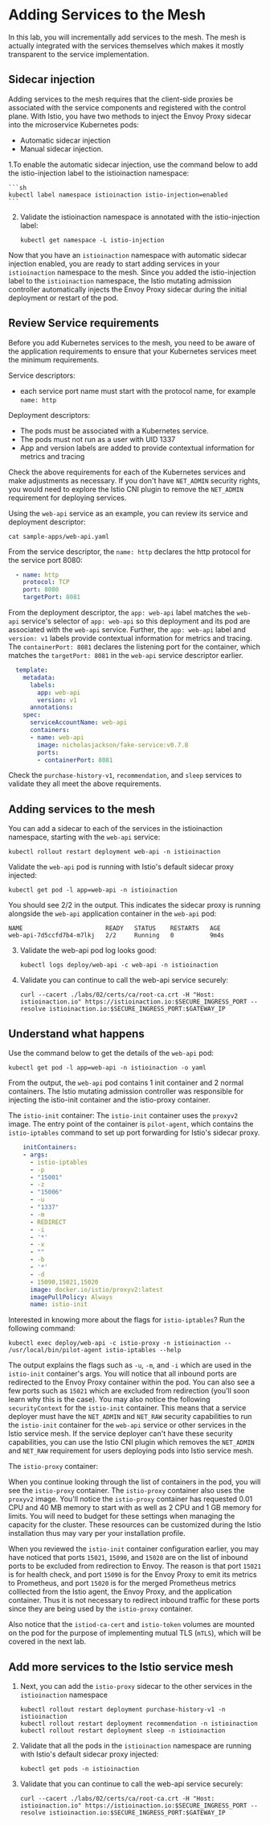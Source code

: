# Adding Services to the Mesh
In this lab, you will incrementally add services to the mesh. The mesh is actually integrated with the services themselves which makes it mostly transparent to the service implementation.

## Sidecar injection
Adding services to the mesh requires that the client-side proxies be associated with the service components and registered with the control plane. With Istio, you have two methods to inject the Envoy Proxy sidecar into the microservice Kubernetes pods:
- Automatic sidecar injection
- Manual sidecar injection.

1.To enable the automatic sidecar injection, use the command below to add the istio-injection label to the istioinaction namespace:

    ```sh
    kubectl label namespace istioinaction istio-injection=enabled
    ```

2. Validate the istioinaction namespace is annotated with the istio-injection label:

    ```
    kubectl get namespace -L istio-injection
    ```
Now that you have an `istioinaction` namespace with automatic sidecar injection enabled, you are ready to start adding services in your `istioinaction` namespace to the mesh. Since you added the istio-injection label to the `istioinaction` namespace, the Istio mutating admission controller automatically injects the Envoy Proxy sidecar during the initial deployment or restart of the pod.

## Review Service requirements
Before you add Kubernetes services to the mesh, you need to be aware of the application requirements to ensure that your Kubernetes services meet the minimum requirements.

Service descriptors:
- each service port name must start with the protocol name, for example `name: http`

Deployment descriptors:

- The pods must be associated with a Kubernetes service.
- The pods must not run as a user with UID 1337
- App and version labels are added to provide contextual information for metrics and tracing

Check the above requirements for each of the Kubernetes services and make adjustments as necessary. If you don't have `NET_ADMIN` security rights, you would need to explore the Istio CNI plugin to remove the `NET_ADMIN` requirement for deploying services.

Using the `web-api` service as an example, you can review its service and deployment descriptor:

```
cat sample-apps/web-api.yaml
```

From the service descriptor, the `name: http` declares the http protocol for the service port 8080:
```yaml
  - name: http
    protocol: TCP
    port: 8080
    targetPort: 8081
```

From the deployment descriptor, the `app: web-api` label matches the `web-api` service's selector of `app: web-api` so this deployment and its pod are associated with the `web-api` service. Further, the `app: web-api` label and `version: v1` labels provide contextual information for metrics and tracing. The `containerPort: 8081` declares the listening port for the container, which matches the `targetPort: 8081` in the `web-api` service descriptor earlier.

```yaml
  template:
    metadata:
      labels:
        app: web-api
        version: v1
      annotations:
    spec:
      serviceAccountName: web-api
      containers:
      - name: web-api
        image: nicholasjackson/fake-service:v0.7.8
        ports:
        - containerPort: 8081
```
Check the `purchase-history-v1`, `recommendation`, and `sleep` services to validate they all meet the above requirements.

## Adding services to the mesh
You can add a sidecar to each of the services in the istioinaction namespace, starting with the `web-api` service:

```
kubectl rollout restart deployment web-api -n istioinaction
```

Validate the `web-api` pod is running with Istio's default sidecar proxy injected:

```
kubectl get pod -l app=web-api -n istioinaction
```
You should see 2/2 in the output. This indicates the sidecar proxy is running alongside the `web-api` application container in the `web-api` pod:

```
NAME                       READY   STATUS    RESTARTS   AGE
web-api-7d5ccfd7b4-m7lkj   2/2     Running   0          9m4s
```

3. Validate the web-api pod log looks good:

    ```
    kubectl logs deploy/web-api -c web-api -n istioinaction
    ```
4. Validate you can continue to call the web-api service securely:

    ```
    curl --cacert ./labs/02/certs/ca/root-ca.crt -H "Host: istioinaction.io" https://istioinaction.io:$SECURE_INGRESS_PORT --resolve istioinaction.io:$SECURE_INGRESS_PORT:$GATEWAY_IP
    ```

## Understand what happens
Use the command below to get the details of the `web-api` pod:

```
kubectl get pod -l app=web-api -n istioinaction -o yaml
```

From the output, the `web-api` pod contains 1 init container and 2 normal containers. The Istio mutating admission controller was responsible for injecting the istio-init container and the istio-proxy container.

The `istio-init` container:
The `istio-init` container uses the `proxyv2` image. The entry point of the container is `pilot-agent`, which contains the `istio-iptables` command to set up port forwarding for Istio's sidecar proxy.
```yaml
    initContainers:
    - args:
      - istio-iptables
      - -p
      - "15001"
      - -z
      - "15006"
      - -u
      - "1337"
      - -m
      - REDIRECT
      - -i
      - '*'
      - -x
      - ""
      - -b
      - '*'
      - -d
      - 15090,15021,15020
      image: docker.io/istio/proxyv2:latest
      imagePullPolicy: Always
      name: istio-init
```

Interested in knowing more about the flags for `istio-iptables`? Run the following command:

```
kubectl exec deploy/web-api -c istio-proxy -n istioinaction -- /usr/local/bin/pilot-agent istio-iptables --help
```

The output explains the flags such as `-u`, `-m`, and `-i` which are used in the `istio-init` container's args. You will notice that all inbound ports are redirected to the Envoy Proxy container within the pod. You can also see a few ports such as `15021` which are excluded from redirection (you'll soon learn why this is the case). You may also notice the following `securityContext` for the `istio-init` container. This means that a service deployer must have the `NET_ADMIN` and `NET_RAW` security capabilities to run the `istio-init` container for the `web-api` service or other services in the Istio service mesh. If the service deployer can't have these security capabilities, you can use the Istio CNI plugin which removes the `NET_ADMIN` and `NET_RAW` requirement for users deploying pods into Istio service mesh.

The `istio-proxy` container:

When you continue looking through the list of containers in the pod, you will see the `istio-proxy` container. The `istio-proxy` container also uses the `proxyv2` image. You'll notice the `istio-proxy` container has requested 0.01 CPU and 40 MB memory to start with as well as 2 CPU and 1 GB memory for limits. You will need to budget for these settings when managing the capacity for the cluster. These resources can be customized during the Istio installation thus may vary per your installation profile.

When you reviewed the `istio-init` container configuration earlier, you may have noticed that ports `15021`, `15090`, and `15020` are on the list of inbound ports to be excluded from redirection to Envoy. The reason is that port `15021` is for health check, and port `15090` is for the Envoy Proxy to emit its metrics to Prometheus, and port `15020` is for the merged Prometheus metrics colllected from the Istio agent, the Envoy Proxy, and the application container. Thus it is not necessary to redirect inbound traffic for these ports since they are being used by the `istio-proxy` container.

Also notice that the `istiod-ca-cert` and `istio-token` volumes are mounted on the pod for the purpose of implementing mutual TLS (`mTLS`), which will be covered in the next lab.

## Add more services to the Istio service mesh
1. Next, you can add the `istio-proxy` sidecar to the other services in the `istioinaction` namespace

    ```
    kubectl rollout restart deployment purchase-history-v1 -n istioinaction
    kubectl rollout restart deployment recommendation -n istioinaction
    kubectl rollout restart deployment sleep -n istioinaction
    ```

2. Validate that all the pods in the `istioinaction` namespace are running with Istio's default sidecar proxy injected:

    ```
    kubectl get pods -n istioinaction
    ```

3. Validate that you can continue to call the web-api service securely:

    ```
    curl --cacert ./labs/02/certs/ca/root-ca.crt -H "Host: istioinaction.io" https://istioinaction.io:$SECURE_INGRESS_PORT --resolve istioinaction.io:$SECURE_INGRESS_PORT:$GATEWAY_IP
    ```
